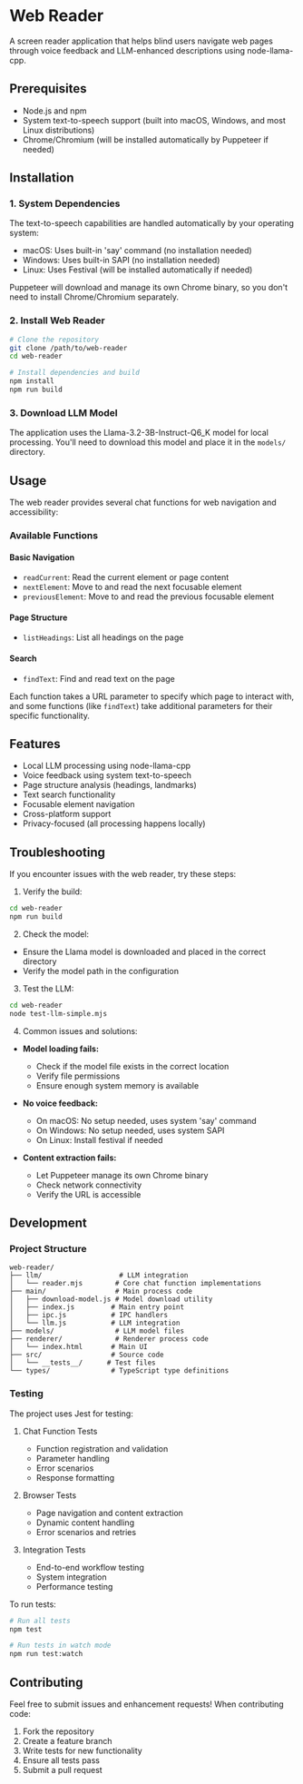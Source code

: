 # Web Reader

A screen reader application that helps blind users navigate web pages through voice feedback and LLM-enhanced descriptions using node-llama-cpp.

## Prerequisites

- Node.js and npm
- System text-to-speech support (built into macOS, Windows, and most Linux distributions)
- Chrome/Chromium (will be installed automatically by Puppeteer if needed)

## Installation

### 1. System Dependencies

The text-to-speech capabilities are handled automatically by your operating system:
- macOS: Uses built-in 'say' command (no installation needed)
- Windows: Uses built-in SAPI (no installation needed)
- Linux: Uses Festival (will be installed automatically if needed)

Puppeteer will download and manage its own Chrome binary, so you don't need to install Chrome/Chromium separately.

### 2. Install Web Reader

```bash
# Clone the repository
git clone /path/to/web-reader
cd web-reader

# Install dependencies and build
npm install
npm run build
```

### 3. Download LLM Model

The application uses the Llama-3.2-3B-Instruct-Q6_K model for local processing. You'll need to download this model and place it in the `models/` directory.

## Usage

The web reader provides several chat functions for web navigation and accessibility:

### Available Functions

#### Basic Navigation
- `readCurrent`: Read the current element or page content
- `nextElement`: Move to and read the next focusable element
- `previousElement`: Move to and read the previous focusable element

#### Page Structure
- `listHeadings`: List all headings on the page

#### Search
- `findText`: Find and read text on the page

Each function takes a URL parameter to specify which page to interact with, and some functions (like `findText`) take additional parameters for their specific functionality.

## Features

- Local LLM processing using node-llama-cpp
- Voice feedback using system text-to-speech
- Page structure analysis (headings, landmarks)
- Text search functionality
- Focusable element navigation
- Cross-platform support
- Privacy-focused (all processing happens locally)

## Troubleshooting

If you encounter issues with the web reader, try these steps:

1. Verify the build:
```bash
cd web-reader
npm run build
```

2. Check the model:
- Ensure the Llama model is downloaded and placed in the correct directory
- Verify the model path in the configuration

3. Test the LLM:
```bash
cd web-reader
node test-llm-simple.mjs
```

4. Common issues and solutions:

- **Model loading fails:**
  - Check if the model file exists in the correct location
  - Verify file permissions
  - Ensure enough system memory is available

- **No voice feedback:**
  - On macOS: No setup needed, uses system 'say' command
  - On Windows: No setup needed, uses system SAPI
  - On Linux: Install festival if needed

- **Content extraction fails:**
  - Let Puppeteer manage its own Chrome binary
  - Check network connectivity
  - Verify the URL is accessible

## Development

### Project Structure

```
web-reader/
├── llm/                   # LLM integration
│   └── reader.mjs        # Core chat function implementations
├── main/                 # Main process code
│   ├── download-model.js # Model download utility
│   ├── index.js         # Main entry point
│   ├── ipc.js           # IPC handlers
│   └── llm.js           # LLM integration
├── models/               # LLM model files
├── renderer/             # Renderer process code
│   └── index.html       # Main UI
├── src/                 # Source code
│   └── __tests__/      # Test files
└── types/               # TypeScript type definitions
```

### Testing

The project uses Jest for testing:

1. Chat Function Tests
   - Function registration and validation
   - Parameter handling
   - Error scenarios
   - Response formatting

2. Browser Tests
   - Page navigation and content extraction
   - Dynamic content handling
   - Error scenarios and retries

3. Integration Tests
   - End-to-end workflow testing
   - System integration
   - Performance testing

To run tests:
```bash
# Run all tests
npm test

# Run tests in watch mode
npm run test:watch
```

## Contributing

Feel free to submit issues and enhancement requests! When contributing code:

1. Fork the repository
2. Create a feature branch
3. Write tests for new functionality
4. Ensure all tests pass
5. Submit a pull request
